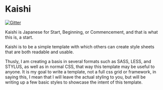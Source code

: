 Kaishi
======

[![Gitter](https://badges.gitter.im/Join%20Chat.svg)](https://gitter.im/mourningdawn/Kaishi?utm_source=badge&utm_medium=badge&utm_campaign=pr-badge&utm_content=badge)

Kaishi is Japanese for Start, Beginning, or Commencement, and that is what this is, a start.

Kaishi is to be a simple template with which others can create style sheets that are both readable and usable.

Thusly, I am creating a basis in several formats such as SASS, LESS, and STYLUS, as well as in normal CSS, that way this template may be useful to anyone. It is my goal to write a template, not a full css grid or framework, in saying this, I mean that I will leave the actual styling to you, but will be writing up a few basic styles to showcase the intent of this template.